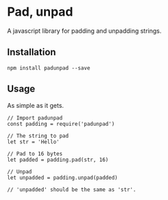 # Pad, unpad
A javascript library for padding and unpadding strings.

## Installation
```npm install padunpad --save```

## Usage
As simple as it gets.


```
// Import padunpad
const padding = require('padunpad')

// The string to pad
let str = 'Hello'

// Pad to 16 bytes
let padded = padding.pad(str, 16)

// Unpad
let unpadded = padding.unpad(padded)

// 'unpadded' should be the same as 'str'.
```
